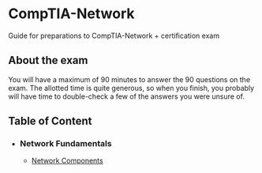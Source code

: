 # CompTIA-Network

Guide for preparations to CompTIA-Network + certification exam
## About the exam 
You will have a maximum of 90 minutes to answer the 90 questions on the
exam. The allotted time is quite generous, so when you finish, you probably
will have time to double-check a few of the answers you were unsure of.


## Table of Content

- ### Network Fundamentals
    - [Network Components](./fundamentals/network-components.md)
